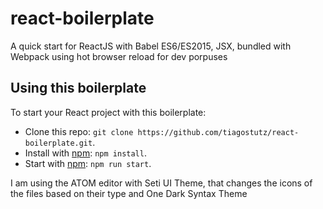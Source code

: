 # react-boilerplate

A quick start for ReactJS with Babel ES6/ES2015, JSX, bundled with Webpack using hot browser reload for dev porpuses

## Using this boilerplate

To start your React project with this boilerplate:

* Clone this repo: `git clone https://github.com/tiagostutz/react-boilerplate.git`.
* Install with [npm](https://www.npmjs.com): `npm install`. 
* Start with [npm](https://www.npmjs.com): `npm run start`.

I am using the ATOM editor with Seti UI Theme, that changes the icons of the files based on their type and One Dark Syntax Theme
